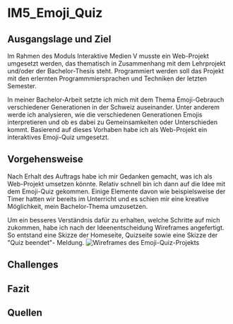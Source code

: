 # IM5_Emoji_Quiz

## Ausgangslage und Ziel
Im Rahmen des Moduls Interaktive Medien V musste ein Web-Projekt umgesetzt werden, das thematisch in Zusammenhang mit dem Lehrprojekt und/oder der Bachelor-Thesis steht. Programmiert werden soll das Projekt mit den erlernten Programmmiersprachen und Techniken der letzten Semester. 

In meiner Bachelor-Arbeit setzte ich mich mit dem Thema Emoji-Gebrauch verschiedener Generationen in der Schweiz auseinander. Unter anderem werde ich analysieren, wie die verschiedenen Generationen Emojis interpretieren und ob es dabei zu Gemeinsamkeiten oder Unterschieden kommt. Basierend auf dieses Vorhaben habe ich als Web-Projekt ein interaktives Emoji-Quiz umgesetzt. 

## Vorgehensweise
Nach Erhalt des Auftrags habe ich mir Gedanken gemacht, was ich als Web-Projekt umsetzen könnte. Relativ schnell bin ich dann auf die Idee mit dem Emoji-Quiz gekommen. Einige Elemente davon wie beispielsweise der Timer hatten wir bereits im Unterricht und es schien mir eine kreative Möglichkeit, mein Bachelor-Thema umzusetzen. 

Um ein besseres Verständnis dafür zu erhalten, welche Schritte auf mich zukommen, habe ich nach der Ideenentscheidung Wireframes angefertigt. So entstand eine Skizze der Homeseite, Quizseite sowie eine Skizze der "Quiz beendet"- Meldung. 
![Wireframes des Emoji-Quiz-Projekts](main/Wireframes/Frames_website.jpg)

## Challenges

## Fazit 

## Quellen
